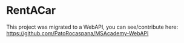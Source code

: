 # RentACar

This project was migrated to a WebAPI, you can see/contribute here: https://github.com/PatoRocaspana/MSAcademy-WebAPI
